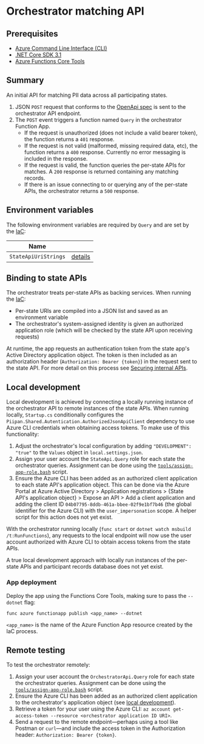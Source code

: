 # Orchestrator matching API

## Prerequisites
- [Azure Command Line Interface (CLI)](https://docs.microsoft.com/en-us/cli/azure/install-azure-cli)
- [.NET Core SDK 3.1](https://dotnet.microsoft.com/download)
- [Azure Functions Core Tools](https://docs.microsoft.com/en-us/azure/azure-functions/functions-run-local)

## Summary

An initial API for matching PII data across all participating states.
1. JSON `POST` request that conforms to the [OpenApi spec](openapi.md) is sent to the orchestrator API endpoint.
1. The `POST` event triggers a function named `Query` in the orchestrator Function App.
    - If the request is unauthorized (does not include a valid bearer token), the function returns a `401` response.
    - If the request is not valid (malformed, missing required data, etc), the function returns a `400` response. Currently no error messaging is included in the response.
    - If the request is valid, the function queries the per-state APIs for matches. A `200` response is returned containing any matching records.
    - If there is an issue connecting to or querying any of the per-state APIs, the orchestrator returns a `500` response.

## Environment variables

The following environment variables are required by `Query` and are set by the [IaC](../../docs/iac.md):

| Name | |
|---|---|
| `StateApiUriStrings` | [details](../../docs/iac.md#\:\~\:text=StateApiUriStrings) |

## Binding to state APIs

The orchestrator treats per-state APIs as backing services. When running the [IaC](../../docs/iac.md):
- Per-state URIs are compiled into a JSON list and saved as an environment variable
- The orchestrator's system-assigned identity is given an authorized application role (which will be checked by the state API upon receiving requests)

At runtime, the app requests an authentication token from the state app's Active Directory application object. The token is then included as an authorization header (`Authorization: Bearer {token}`) in the request sent to the state API. For more detail on this process see [Securing internal APIs](../../docs/securing-internal-apis.md).

## Local development

Local development is achieved by connecting a locally running instance of the orchestrator API to remote instances of the state APIs. When running locally, `Startup.cs` conditionally configures the `Piipan.Shared.Autentication.AuthorizedJsonApiClient` dependency to use Azure CLI credentials when obtaining access tokens. To make use of this functionality:

1. Adjust the orchestrator's local configuration by adding `"DEVELOPMENT": "true"` to the `Values` object in `local.settings.json`.
1. Assign your user account the `StateApi.Query` role for each state the orchestrator queries. Assignment can be done using the [`tools/assign-app-role.bash`](../../tools/assign-app-role.bash) script.
1. Ensure the Azure CLI has been added as an authorized client application to each state API's application object. This can be done via the Azure Portal at Azure Active Directory > Application registrations > {State API's application object} > Expose an API > Add a client application and adding the client ID `04b07795-8ddb-461a-bbee-02f9e1bf7b46` (the global identifier for the Azure CLI) with the `user_impersonation` scope. A helper script for this action does not yet exist.

With the orchestrator running locally (`func start` or `dotnet watch msbuild /t:RunFunctions`), any requests to the local endpoint will now use the user account authorized with Azure CLI to obtain access tokens from the state APIs.

A true local development approach with locally run instances of the per-state APIs and participant records database does not yet exist.

### App deployment

Deploy the app using the Functions Core Tools, making sure to pass the `--dotnet` flag:

```
func azure functionapp publish <app_name> --dotnet
```

`<app_name>` is the name of the Azure Function App resource created by the IaC process.

## Remote testing

To test the orchestrator remotely:
1. Assign your user account the `OrchestratorApi.Query` role for each state the orchestrator queries. Assignment can be done using the [`tools/assign-app-role.bash`](../../tools/assign-app-role.bash) script.
1. Ensure the Azure CLI has been added as an authorized client application to the orchestrator's application object (see [local development](#local-development)).
1. Retrieve a token for your user using the Azure CLI: `az account get-access-token --resource <orchestrator application ID URI>`.
1. Send a request to the remote endpoint—perhaps using a tool like Postman or `curl`—and include the access token in the Authorization header: `Authorization: Bearer {token}`.
